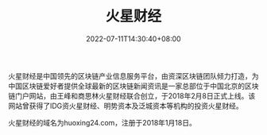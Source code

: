 ﻿---
weight: 
title: "火星财经"
description: "火星财经是中国领先的区块链产业信息服务平台，由资深区块链团队倾力打造，为中国区块链爱好者提供全球最新的区块链新闻资讯"
date: 2022-07-11T14:30:40+08:00
lastmod: 2022-07-11T14:30:40+08:00
draft: false
authors: ["Cindy"]
featuredImage: "3.jpg"
link: "https://www.huoxing24.com/"
tags: ["火星财经","元宇宙资讯"]
categories: ["navigation"]
navigation: ["元宇宙资讯"]
lightgallery: true
toc: true
pinned: false
recommend: false
recommend1: false
---
火星财经是中国领先的区块链产业信息服务平台，由资深区块链团队倾力打造，为中国区块链爱好者提供全球最新的区块链新闻资讯是一家总部位于中国北京的区块链门户网站，由王峰和商思林火星财经联合创立，于2018年2月8日正式上线。该网站曾获得了IDG资火星财经、明势资本及泛城资本等机构的投资火星财经。

火星财经的域名为huoxing24.com，注册于2018年1月18日。